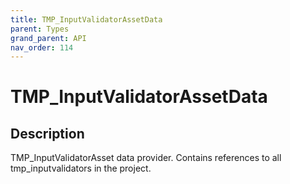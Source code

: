 ```yaml
---
title: TMP_InputValidatorAssetData
parent: Types
grand_parent: API
nav_order: 114
---
```


# TMP_InputValidatorAssetData

## Description

TMP_InputValidatorAsset data provider. Contains references to all tmp_inputvalidators in the project.
